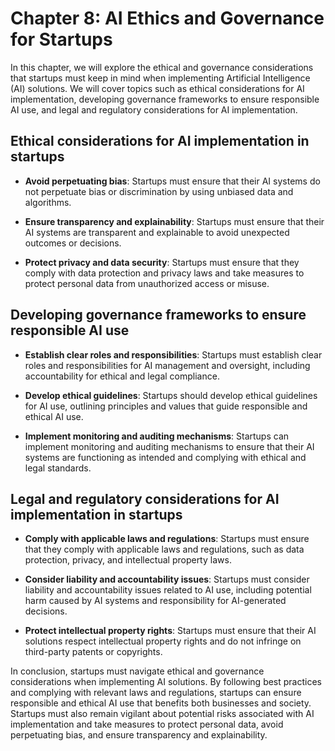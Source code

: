Chapter 8: AI Ethics and Governance for Startups
================================================

In this chapter, we will explore the ethical and governance considerations that startups must keep in mind when implementing Artificial Intelligence (AI) solutions. We will cover topics such as ethical considerations for AI implementation, developing governance frameworks to ensure responsible AI use, and legal and regulatory considerations for AI implementation.

Ethical considerations for AI implementation in startups
--------------------------------------------------------

* **Avoid perpetuating bias**: Startups must ensure that their AI systems do not perpetuate bias or discrimination by using unbiased data and algorithms.

* **Ensure transparency and explainability**: Startups must ensure that their AI systems are transparent and explainable to avoid unexpected outcomes or decisions.

* **Protect privacy and data security**: Startups must ensure that they comply with data protection and privacy laws and take measures to protect personal data from unauthorized access or misuse.

Developing governance frameworks to ensure responsible AI use
-------------------------------------------------------------

* **Establish clear roles and responsibilities**: Startups must establish clear roles and responsibilities for AI management and oversight, including accountability for ethical and legal compliance.

* **Develop ethical guidelines**: Startups should develop ethical guidelines for AI use, outlining principles and values that guide responsible and ethical AI use.

* **Implement monitoring and auditing mechanisms**: Startups can implement monitoring and auditing mechanisms to ensure that their AI systems are functioning as intended and complying with ethical and legal standards.

Legal and regulatory considerations for AI implementation in startups
---------------------------------------------------------------------

* **Comply with applicable laws and regulations**: Startups must ensure that they comply with applicable laws and regulations, such as data protection, privacy, and intellectual property laws.

* **Consider liability and accountability issues**: Startups must consider liability and accountability issues related to AI use, including potential harm caused by AI systems and responsibility for AI-generated decisions.

* **Protect intellectual property rights**: Startups must ensure that their AI solutions respect intellectual property rights and do not infringe on third-party patents or copyrights.

In conclusion, startups must navigate ethical and governance considerations when implementing AI solutions. By following best practices and complying with relevant laws and regulations, startups can ensure responsible and ethical AI use that benefits both businesses and society. Startups must also remain vigilant about potential risks associated with AI implementation and take measures to protect personal data, avoid perpetuating bias, and ensure transparency and explainability.
